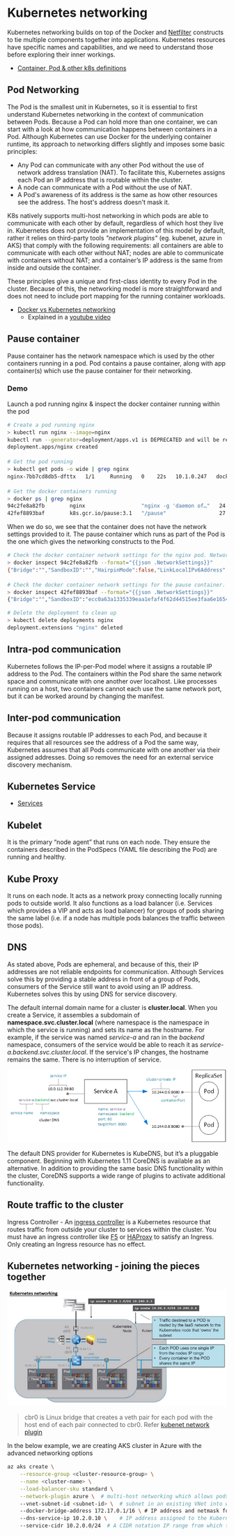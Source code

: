# Kubernetes networking
Kubernetes networking builds on top of the Docker and [Netfilter](/concepts/definitions-readme.md#netfilter) constructs to tie multiple components together into applications. Kubernetes resources have specific names and capabilities, and we need to understand those before exploring their inner workings.

* [Container, Pod & other k8s definitions](/concepts/pod-readme.md)

## Pod Networking
The Pod is the smallest unit in Kubernetes, so it is essential to first understand Kubernetes networking in the context of communication between Pods. Because a Pod can hold more than one container, we can start with a look at how communication happens between containers in a Pod. Although Kubernetes can use Docker for the underlying container runtime, its approach to networking differs slightly and imposes some basic principles:

* Any Pod can communicate with any other Pod without the use of network address translation (NAT). To facilitate this, Kubernetes assigns each Pod an IP address that is routable within the cluster.
* A node can communicate with a Pod without the use of NAT.
* A Pod's awareness of its address is the same as how other resources see the address. The host's address doesn't mask it.

K8s natively supports multi-host networking in which pods are able to communicate with each other by default, regardless of which host they live in. Kubernetes does not provide an implementation of this model by default, rather it relies on third-party tools *"network plugins"* (eg. kubenet, azure in AKS) that comply with the following requirements: all containers are able to communicate with each other without NAT; nodes are able to communicate with containers without NAT; and a container’s IP address is the same from inside and outside the container.

These principles give a unique and first-class identity to every Pod in the cluster. Because of this, the networking model is more straightforward and does not need to include port mapping for the running container workloads.

* [Docker vs Kubernetes networking](/concepts/docker-k8s-networking-readme.md)
    * Explained in a [youtube video](https://youtu.be/GXq3FS8M_kw?t=1345)

## Pause container
Pause container has the network namespace which is used by the other containers running in a pod. Pod contains a pause container, along with app container(s) which use the pause container for their networking.

### Demo
Launch a pod running nginx & inspect the docker container running within the pod
```bash
# Create a pod running nginx
> kubectl run nginx --image=nginx
kubectl run --generator=deployment/apps.v1 is DEPRECATED and will be removed in a future version. Use kubectl run --generator=run-pod/v1 or kubectl create instead.
deployment.apps/nginx created

# Get the pod running
> kubectl get pods -o wide | grep nginx
nginx-7bb7cd8db5-dfttx   1/1     Running   0    22s   10.1.0.247   docker-desktop   <none>     <none>

# Get the docker containers running
> docker ps | grep nginx
94c2fe8a82fb        nginx                  "nginx -g 'daemon of…"   24 seconds ago      Up 23 seconds                                                  k8s_nginx_nginx-7bb7cd8db5-dfttx_default_3da5af5a-f28d-4b79-b3e6-4f70a1d08049_0
42fef8893baf        k8s.gcr.io/pause:3.1   "/pause"                 27 seconds ago      Up 25 seconds                                                  k8s_POD_nginx-7bb7cd8db5-dfttx_default_3da5af5a-f28d-4b79-b3e6-4f70a1d08049_0
```
When we do so, we see that the container does not have the network settings provided to it. The pause  container which runs as part of the Pod is the one which gives the networking constructs to the Pod.
```bash
# Check the docker container network settings for the nginx pod. Network settings will be empty
> docker inspect 94c2fe8a82fb --format="{{json .NetworkSettings}}"
{"Bridge":"","SandboxID":"","HairpinMode":false,"LinkLocalIPv6Address":"","LinkLocalIPv6PrefixLen":0,"Ports":{},"SandboxKey":"","SecondaryIPAddresses":null,"SecondaryIPv6Addresses":null,"EndpointID":"","Gateway":"","GlobalIPv6Address":"","GlobalIPv6PrefixLen":0,"IPAddress":"","IPPrefixLen":0,"IPv6Gateway":"","MacAddress":"","Networks":{}}

# Check the docker container network settings for the pause container. Network settings will be populated
> docker inspect 42fef8893baf --format="{{json .NetworkSettings}}"
{"Bridge":"","SandboxID":"ecc0a63a1335339eaa1efaf4f62d44515ee3faa6e1654be205c45cfd1602c7dc","HairpinMode":false,"LinkLocalIPv6Address":"","LinkLocalIPv6PrefixLen":0,"Ports":{},"SandboxKey":"/var/run/docker/netns/ecc0a63a1335","SecondaryIPAddresses":null,"SecondaryIPv6Addresses":null,"EndpointID":"","Gateway":"","GlobalIPv6Address":"","GlobalIPv6PrefixLen":0,"IPAddress":"","IPPrefixLen":0,"IPv6Gateway":"","MacAddress":"","Networks":{"none":{"IPAMConfig":null,"Links":null,"Aliases":null,"NetworkID":"4033f9178e0efe9894bda56d490213781c5f45040ed1893d7bb817d84d2d92d9","EndpointID":"1326dc3842081690773c4e3f79ba2f88af8b40c27b743128ad716cbcbc04785f","Gateway":"","IPAddress":"","IPPrefixLen":0,"IPv6Gateway":"","GlobalIPv6Address":"","GlobalIPv6PrefixLen":0,"MacAddress":"","DriverOpts":null}}}
```

```bash
# Delete the deployment to clean up
> kubectl delete deployments nginx
deployment.extensions "nginx" deleted
```

## Intra-pod communication
Kubernetes follows the IP-per-Pod model where it assigns a routable IP address to the Pod. The containers within the Pod share the same network space and communicate with one another over localhost. Like processes running on a host, two containers cannot each use the same network port, but it can be worked around by changing the manifest.

## Inter-pod communication
Because it assigns routable IP addresses to each Pod, and because it requires that all resources see the address of a Pod the same way, Kubernetes assumes that all Pods communicate with one another via their assigned addresses. Doing so removes the need for an external service discovery mechanism.

## Kubernetes Service

* [Services](/concepts/service-readme.md)

## Kubelet
It is the primary “node agent” that runs on each node. They ensure the containers described in the PodSpecs (YAML file describing the Pod) are running and healthy.

## Kube Proxy
It runs on each node. It acts as a network proxy connecting locally running pods to outside world. It also functions as a load balancer (i.e. Services which provides a VIP and acts as load balancer) for groups of pods sharing the same label (i.e. if a node has multiple pods balances the traffic between those pods).

## DNS
As stated above, Pods are ephemeral, and because of this, their IP addresses are not reliable endpoints for communication. Although Services solve this by providing a stable address in front of a group of Pods,  consumers of the Service still want to avoid using an IP address. Kubernetes solves this by using DNS for service discovery.

The default internal domain name for a cluster is **cluster.local**. When you create a Service, it assembles a subdomain of **namespace.svc.cluster.local** (where namespace is the namespace in which the service is running) and sets its name as the hostname. For example, if the service was named *service-a* and ran in the *backend* namespace, consumers of the service would be able to reach it as *service-a.backend.svc.cluster.local*. If the service's IP changes, the hostname remains the same. There is no interruption of service.

![Alt text](/images/k8s-dns.jpg)

The default DNS provider for Kubernetes is KubeDNS, but it’s a pluggable component. Beginning with Kubernetes 1.11 CoreDNS is available as an alternative. In addition to providing the same basic DNS functionality within the cluster, CoreDNS supports a wide range of plugins to activate additional functionality.

## Route traffic to the cluster
Ingress Controller - An [ingress controller](https://kubernetes.io/docs/concepts/services-networking/ingress-controllers/) is a Kubernetes resource that routes traffic from outside your cluster to services within the cluster. You must have an ingress controller like [F5](https://clouddocs.f5.com/products/connectors/k8s-bigip-ctlr/v1.11/) or [HAProxy](https://github.com/haproxytech/kubernetes-ingress) to satisfy an Ingress. Only creating an Ingress resource has no effect.

## Kubernetes networking - joining the pieces together

![Alt text](/images/k8s-networking.jpg)

> cbr0 is Linux bridge that creates a veth pair for each pod with the host end of each pair connected to cbr0. Refer [kubenet network plugin](https://kubernetes.io/docs/concepts/extend-kubernetes/compute-storage-net/network-plugins/#kubenet)

In the below example, we are creating AKS cluster in Azure with the advanced networking options
```bash
az aks create \
    --resource-group <cluster-resource-group> \
    --name <cluster-name> \
    --load-balancer-sku standard \
    --network-plugin azure \  # multi-host networking which allows pods to communicate with each other, accepted values: azure, kubenet
    --vnet-subnet-id <subnet-id> \  # subnet in an existing VNet into which to deploy the cluster
    --docker-bridge-address 172.17.0.1/16 \ # IP address and netmask for the Docker bridge
    --dns-service-ip 10.2.0.10 \    # IP address assigned to the Kubernetes DNS service 
    --service-cidr 10.2.0.0/24  # A CIDR notation IP range from which to assign service cluster IPs.
```
